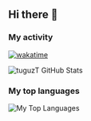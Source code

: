 ## Hi there 👋

### My activity

[![wakatime](https://wakatime.com/badge/user/da1c3780-cc91-46d8-b857-87c69ed7ae25.svg)](https://wakatime.com/@da1c3780-cc91-46d8-b857-87c69ed7ae25)

![tuguzT GitHub Stats](https://github-readme-stats-one-bice.vercel.app/api?username=tuguzT&show_icons=true&theme=dark&count_private=true&role=OWNER,ORGANIZATION_MEMBER)

### My top languages

![My Top Languages](https://github-readme-stats-one-bice.vercel.app/api/top-langs/?username=tuguzT&count_private=true&langs_count=16&layout=compact&theme=dark&exclude_repo=programmers-game&hide=jupyter%20notebook&role=OWNER,ORGANIZATION_MEMBER)
